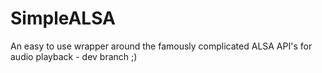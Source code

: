 # SimpleALSA
An easy to use wrapper around the famously complicated ALSA API's for audio playback - dev branch
;)
